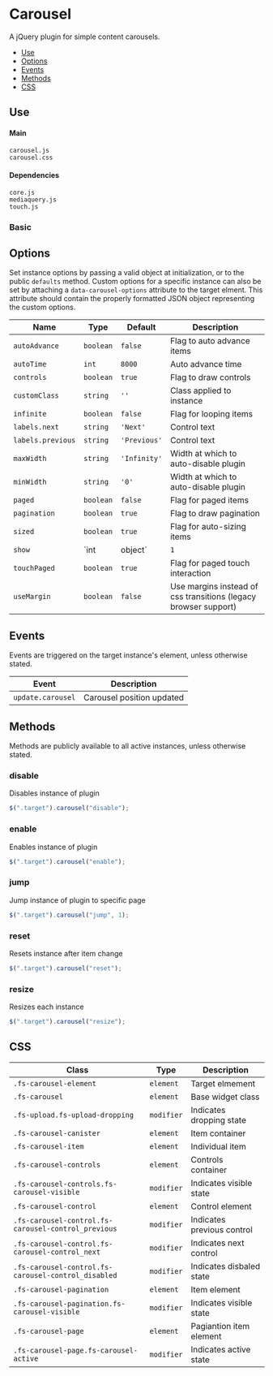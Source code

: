 # Carousel

A jQuery plugin for simple content carousels.

* [Use](#use)
* [Options](#options)
* [Events](#events)
* [Methods](#methods)
* [CSS](#css)

## Use 

#### Main

```markup
carousel.js
carousel.css
```

#### Dependencies

```markup
core.js
mediaquery.js
touch.js
```

### Basic


## Options

Set instance options by passing a valid object at initialization, or to the public `defaults` method. Custom options for a specific instance can also be set by attaching a `data-carousel-options` attribute to the target elment. This attribute should contain the properly formatted JSON object representing the custom options.

| Name | Type | Default | Description |
| --- | --- | --- | --- |
| `autoAdvance` | `boolean` | `false` | Flag to auto advance items |
| `autoTime` | `int` | `8000` | Auto advance time |
| `controls` | `boolean` | `true` | Flag to draw controls |
| `customClass` | `string` | `''` | Class applied to instance |
| `infinite` | `boolean` | `false` | Flag for looping items |
| `labels.next` | `string` | `'Next'` | Control text |
| `labels.previous` | `string` | `'Previous'` | Control text |
| `maxWidth` | `string` | `'Infinity'` | Width at which to auto-disable plugin |
| `minWidth` | `string` | `'0'` | Width at which to auto-disable plugin |
| `paged` | `boolean` | `false` | Flag for paged items |
| `pagination` | `boolean` | `true` | Flag to draw pagination |
| `sized` | `boolean` | `true` | Flag for auto-sizing items |
| `show` | `int | object` | `1` | Items visible per page; Object for responsive counts |
| `touchPaged` | `boolean` | `true` | Flag for paged touch interaction |
| `useMargin` | `boolean` | `false` | Use margins instead of css transitions (legacy browser support) |

## Events

Events are triggered on the target instance's element, unless otherwise stated.

| Event | Description |
| --- | --- |
| `update.carousel` | Carousel position updated |

## Methods

Methods are publicly available to all active instances, unless otherwise stated.

### disable

Disables instance of plugin

```javascript
$(".target").carousel("disable");
```

### enable

Enables instance of plugin

```javascript
$(".target").carousel("enable");
```

### jump

Jump instance of plugin to specific page

```javascript
$(".target").carousel("jump", 1);
```

### reset

Resets instance after item change

```javascript
$(".target").carousel("reset");
```

### resize

Resizes each instance

```javascript
$(".target").carousel("resize");
```

## CSS

| Class | Type | Description |
| --- | --- | --- |
| `.fs-carousel-element` | `element` | Target elmement |
| `.fs-carousel` | `element` | Base widget class |
| `.fs-upload.fs-upload-dropping` | `modifier` | Indicates dropping state |
| `.fs-carousel-canister` | `element` | Item container |
| `.fs-carousel-item` | `element` | Individual item |
| `.fs-carousel-controls` | `element` | Controls container |
| `.fs-carousel-controls.fs-carousel-visible` | `modifier` | Indicates visible state |
| `.fs-carousel-control` | `element` | Control element |
| `.fs-carousel-control.fs-carousel-control_previous` | `modifier` | Indicates previous control |
| `.fs-carousel-control.fs-carousel-control_next` | `modifier` | Indicates next control |
| `.fs-carousel-control.fs-carousel-control_disabled` | `modifier` | Indicates disbaled state |
| `.fs-carousel-pagination` | `element` | Item element |
| `.fs-carousel-pagination.fs-carousel-visible` | `modifier` | Indicates visible state |
| `.fs-carousel-page` | `element` | Pagiantion item element |
| `.fs-carousel-page.fs-carousel-active` | `modifier` | Indicates active state |

